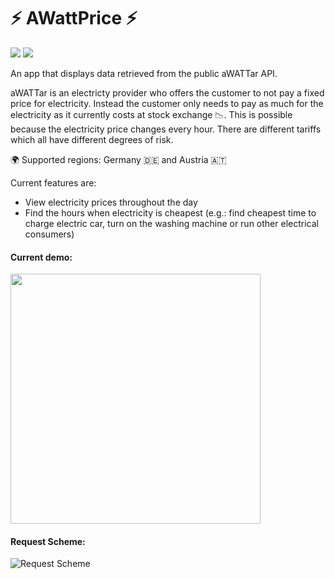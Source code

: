 # ⚡️ AWattPrice ⚡️

<p>
    <img src="https://img.shields.io/github/last-commit/sp4c38/AWattPrice?label=last%20modified" />
    <img src="https://img.shields.io/tokei/lines/github/sp4c38/AWattPrice?label=total%20lines%20of%20code" />
</p>


An app that displays data retrieved from the public aWATTar API.

aWATTar is an electricty provider who offers the customer to not pay a fixed price for electricity. Instead the customer only needs to pay as much for the electricity as it currently costs at stock exchange 📉. This is possible because the electricity price changes every hour. There are different tariffs which all have different degrees of risk.

🌍 Supported regions: Germany 🇩🇪 and Austria 🇦🇹

Current features are:

* View electricity prices throughout the day
* Find the hours when electricity is cheapest (e.g.: find cheapest time to charge electric car, turn on the washing machine or run other electrical consumers)

#### Current demo:
<img src="https://github.com/sp4c38/AwattarApp/blob/master/demo.gif?raw=true" width="400"/>


#### Request Scheme:
![Request Scheme](https://raw.githubusercontent.com/sp4c38/AwattarApp/master/request_scheme.png)
